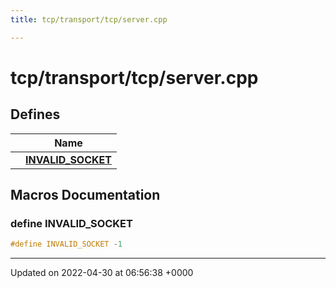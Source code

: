 ```yaml
---
title: tcp/transport/tcp/server.cpp

---
```


# tcp/transport/tcp/server.cpp



## Defines

|                | Name           |
| -------------- | -------------- |
|  | **[INVALID_SOCKET](Files/transport_2tcp_2server_8cpp.md#define-invalid-socket)**  |




## Macros Documentation

### define INVALID_SOCKET

```cpp
#define INVALID_SOCKET -1
```




-------------------------------

Updated on 2022-04-30 at 06:56:38 +0000
